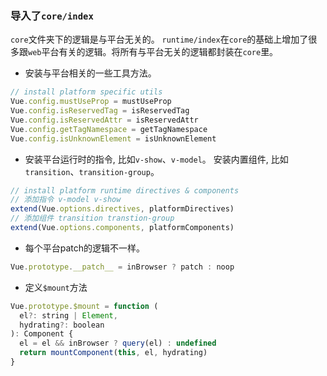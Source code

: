 ###  导入了`core/index`
`core`文件夹下的逻辑是与平台无关的。
`runtime/index`在`core`的基础上增加了很多跟`web`平台有关的逻辑。将所有与平台无关的逻辑都封装在`core`里。

- 安装与平台相关的一些工具方法。
```js
// install platform specific utils
Vue.config.mustUseProp = mustUseProp
Vue.config.isReservedTag = isReservedTag
Vue.config.isReservedAttr = isReservedAttr
Vue.config.getTagNamespace = getTagNamespace
Vue.config.isUnknownElement = isUnknownElement
```

- 安装平台运行时的指令, 比如`v-show`、`v-model`。
  安装内置组件, 比如`transition`、`transition-group`。
```js
// install platform runtime directives & components
// 添加指令 v-model v-show
extend(Vue.options.directives, platformDirectives)
// 添加组件 transition transtion-group
extend(Vue.options.components, platformComponents)
```

- 每个平台patch的逻辑不一样。

```js
Vue.prototype.__patch__ = inBrowser ? patch : noop
```

- 定义`$mount`方法

```js
Vue.prototype.$mount = function (
  el?: string | Element,
  hydrating?: boolean
): Component {
  el = el && inBrowser ? query(el) : undefined
  return mountComponent(this, el, hydrating)
}
```



